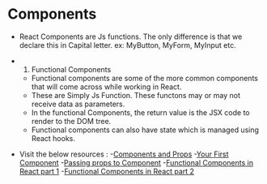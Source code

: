 # Components

- React Components are Js functions. The only difference is that we declare this in Capital letter. ex: MyButton, MyForm, MyInput etc.















- 1. Functional Components
    - Functional components are some of the more common components that will come across while working in React. 
    - These are Simply Js Function. These functons may or may not receive data as parameters.
    - In the functional Components, the return value is the JSX code to render to the DOM tree.
    - Functional components can also  have state which is managed using React hooks.

- Visit the below resources : 
    -[Components and Props](https://legacy.reactjs.org/docs/components-and-props.html#function-and-class-components)
    -[Your First Component](https://react.dev/learn/your-first-component)
    -[Passing props to Component](https://react.dev/learn/passing-props-to-a-component)
    -[Functional Components in React part 1](https://www.geeksforgeeks.org/reactjs-functional-components/)
    -[Functional Components in React part 2](https://www.robinwieruch.de/react-function-component/)
